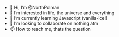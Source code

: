 - 👋 Hi, I’m @NorthPolman
- 👀 I’m interested in life, the universe and everything
- 🌱 I’m currently learning Javascript (vanilla-ice!)
- 💞️ I’m looking to collaborate on nothing atm 
- 📫 How to reach me, thats the question
